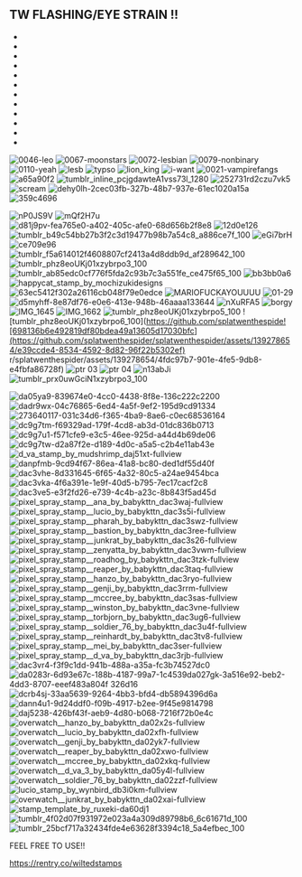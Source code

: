 TW FLASHING/EYE STRAIN !!
-
-
-
-
-
-
-
-
-
-
-
-
-


![0046-leo](https://github.com/kahlopatramybeloved/kahlopatramybeloved/assets/139278654/8bbb9c58-2517-4686-8c53-82e5aad57f92)
![0067-moonstars](https://github.com/kahlopatramybeloved/kahlopatramybeloved/assets/139278654/f205ae6c-dd3b-45c8-a1dd-4ad2479916d1)
![0072-lesbian](https://github.com/kahlopatramybeloved/kahlopatramybeloved/assets/139278654/b182da27-7a09-4aa9-a582-8253c51d5a35)
![0079-nonbinary](https://github.com/kahlopatramybeloved/kahlopatramybeloved/assets/139278654/52571a54-7509-4839-8892-498add09a392)
![0110-yeah](https://github.com/kahlopatramybeloved/kahlopatramybeloved/assets/139278654/3519e1ac-e06b-4d12-a0c7-da67437e2686)
![lesb](https://github.com/kahlopatramybeloved/kahlopatramybeloved/assets/139278654/6e5932ab-a8fa-48fa-9100-04735025eb4e)
![typso](https://github.com/kahlopatramybeloved/kahlopatramybeloved/assets/139278654/906c66f3-363f-4011-9b9b-078ebe89d70a)
![lion_king](https://github.com/kahlopatramybeloved/kahlopatramybeloved/assets/139278654/d90b369b-1b52-4169-84a8-ac7221626734)
![i-want](https://github.com/kahlopatramybeloved/kahlopatramybeloved/assets/139278654/a5fa56b6-d874-452b-bcad-dd6ff99cef38)
![0021-vampirefangs](https://github.com/kahlopatramybeloved/kahlopatramybeloved/assets/139278654/bd52dede-ea07-404d-b55a-639834f5bef1)
![a65a90f2](https://github.com/kahlopatramybeloved/kahlopatramybeloved/assets/139278654/0bfb53e5-f22c-4a67-bbec-f9314c452a33)
![tumblr_inline_pcjgdawteA1vss73l_1280](https://github.com/kahlopatramybeloved/kahlopatramybeloved/assets/139278654/00e73096-624f-48b8-950d-7e6309b458f7)
![252731rd2czu7vk5](https://github.com/kahlopatramybeloved/kahlopatramybeloved/assets/139278654/be3a9010-772d-48f6-923a-a7f11bcdb2f3)
![scream](https://github.com/kahlopatramybeloved/kahlopatramybeloved/assets/139278654/4a8b51a1-7210-41c2-99df-678f2b774cb6)
![dehy0lh-2cec03fb-327b-48b7-937e-61ec1020a15a](https://github.com/kahlopatramybeloved/kahlopatramybeloved/assets/139278654/9611029d-0ade-4120-8177-5b945437e212)
![359c4696](https://github.com/kahlopatramybeloved/kahlopatramybeloved/assets/139278654/78e4e7cd-0a27-47e0-9cee-d0bac021d98f)

![nP0JS9V](https://github.com/splatwenthespider/splatwenthespider/assets/139278654/68156be8-ec14-40be-9388-861f039730e7)
![mQf2H7u](https://github.com/splatwenthespider/splatwenthespider/assets/139278654/95c86c1d-158c-4d1c-a3a6-6e819d576ae3)
![d81j9pv-fea765e0-a402-405c-afe0-68d656b2f8e8](https://github.com/splatwenthespider/splatwenthespider/assets/139278654/f3ed7582-bf8b-42de-9d39-8a52f3eaf0db)
![12d0e126](https://github.com/splatwenthespider/splatwenthespider/assets/139278654/c6bfe05b-5e3a-4702-b76f-b1cfe5883757)
![tumblr_b49c54bb27b3f2c3d19477b98b7a54c8_a886ce7f_100](https://github.com/splatwenthespider/splatwenthespider/assets/139278654/8d08b3e9-f29c-40a0-8df7-d7f394665e23)
![eGi7brH](https://github.com/splatwenthespider/splatwenthespider/assets/139278654/8f57cf4c-5099-43f1-b29c-7767a79ac325)
![ce709e96](https://github.com/splatwenthespider/splatwenthespider/assets/139278654/31bb0a6e-8303-441e-b268-ef5063539c6f)
![tumblr_f5a614012f4608807cf2413a4d8ddb9d_af289642_100](https://github.com/splatwenthespider/splatwenthespider/assets/139278654/22c0e579-da10-46be-b6b1-e95cf5061ff5)
![tumblr_phz8eoUKj01xzybrpo3_100](https://github.com/splatwenthespider/splatwenthespider/assets/139278654/f7c5a016-f0b6-443b-800a-37be92d60026)
![tumblr_ab85edc0cf776f5fda2c93b7c3a551fe_ce475f65_100](https://github.com/splatwenthespider/splatwenthespider/assets/139278654/15b6473c-c9ce-4f6c-b957-a9a58a9164d9)
![bb3bb0a6](https://github.com/splatwenthespider/splatwenthespider/assets/139278654/3435b300-6d8c-4199-9f97-cab8b6f0124c)
![happycat_stamp_by_mochizukidesigns](https://github.com/splatwenthespider/splatwenthespider/assets/139278654/aeb28472-719b-4ae5-ac21-721bc37225b8)
![63ec5412f302a26116cb048f79e0edce](https://github.com/splatwenthespider/splatwenthespider/assets/139278654/fbbb5a6f-b190-4618-af08-075a1105641b)
![MARIOFUCKAYOUUUU](https://github.com/splatwenthespider/splatwenthespider/assets/139278654/5c778a38-71c8-437f-8937-0cf7c882656b)
![01-29](https://github.com/splatwenthespider/splatwenthespider/assets/139278654/ce691eb1-63ad-472f-b1a9-fc6cc58d6efd)
![d5myhff-8e87df76-e0e6-413e-948b-46aaaa133644](https://github.com/splatwenthespider/splatwenthespider/assets/139278654/0f0c97e0-fbfb-46f7-9959-04ba3995c01e)
![nXuRFA5](https://github.com/splatwenthespider/splatwenthespider/assets/139278654/eea7be49-5963-4b17-befa-4783868c8e9e)
![borgy](https://github.com/splatwenthespider/splatwenthespider/assets/139278654/3981f864-a08e-422e-b33c-7870c2083a57)
![IMG_1645](https://github.com/splatwenthespider/splatwenthespider/assets/139278654/18996a2f-8458-4e73-8987-a0db7a515eef)
![IMG_1662](https://github.com/splatwenthespider/splatwenthespider/assets/139278654/c0222592-af33-4d91-bec5-48c67a8f40a4)
![tumblr_phz8eoUKj01xzybrpo5_100](https://github.com/splatwenthespider/splatwenthespider/assets/139278654/25a79c18-3e38-4cda-ad5c-40d4ff6f5d3e)
![tumblr_phz8eoUKj01xzybrpo6_100](https://github.com/splatwenthespide![698136b6e492819df80bdea49a13605d17030bfc](https://github.com/splatwenthespider/splatwenthespider/assets/139278654/e39ccde4-8534-4592-8d82-96f22b5302ef)
r/splatwenthespider/assets/139278654/4fdc97b7-901e-4fe5-9db8-e4fbfa86728f)
![ptr 03](https://github.com/splatwenthespider/splatwenthespider/assets/139278654/a2f6f101-3239-4b71-84f5-426da9d1961f)
![ptr 04](https://github.com/splatwenthespider/splatwenthespider/assets/139278654/f58742b2-5e38-4981-a033-636280ab93e7)
![n13abJi](https://github.com/splatwenthespider/splatwenthespider/assets/139278654/fd3e3d6c-f7fd-4fb9-8a0e-120e78761300)
![tumblr_prx0uwGciN1xzybrpo3_100](https://github.com/splatwenthespider/splatwenthespider/assets/139278654/42886123-abb3-4913-a15e-40ae69a60dd7)

![da05ya9-839674e0-4cc0-4438-8f8e-136c222c2200](https://github.com/splatwenthespider/splatwenthespider/assets/139278654/25e47764-f6a1-4e4d-99eb-9d28cf662ce1)
![dadr9wx-04c76865-6ed4-4a5f-9ef2-195d9cd91334](https://github.com/splatwenthespider/splatwenthespider/assets/139278654/db79b0bf-292c-4ba5-8a58-5074f0e3f68b)
![273640117-031c34d6-f365-4ba9-8ae6-c0ec68536164](https://github.com/splatwenthespider/splatwenthespider/assets/139278654/2347d98c-cea8-47c0-8c8b-743a517a6dd5)
![dc9g7tm-f69329ad-179f-4cd8-ab3d-01dc836b0713](https://github.com/splatwenthespider/splatwenthespider/assets/139278654/0c6c65ec-02d3-42d9-becc-282f5d4c87dc)
![dc9g7u1-f571cfe9-e3c5-46ee-925d-a44d4b69de06](https://github.com/splatwenthespider/splatwenthespider/assets/139278654/3712e309-076d-4aa1-91ff-64abf5e5813e)
![dc9g7tw-d2a87f2e-d189-4d0c-a5a5-c2b4e11ab43e](https://github.com/splatwenthespider/splatwenthespider/assets/139278654/51cb6387-3c9a-46e3-b728-6f75b232de21)
![d_va_stamp_by_mudshrimp_daj51xt-fullview](https://github.com/splatwenthespider/splatwenthespider/assets/139278654/8d7d2358-3a4e-4b35-aeda-9f5540e4e14d)
![danpfmb-9cd94f67-86ea-41a8-bc80-ded1df55d40f](https://github.com/splatwenthespider/splatwenthespider/assets/139278654/2c1f0fce-1f0e-4b53-ad8c-79f2eaf05023)
![dac3vhe-8d331645-6f65-4a32-80c5-a24ae9454bca](https://github.com/splatwenthespider/splatwenthespider/assets/139278654/5b83cf39-fd93-4ccb-bc74-0fcaf00c629c)
![dac3vka-4f6a391e-1e9f-40d5-b795-7ec17cacf2c8](https://github.com/splatwenthespider/splatwenthespider/assets/139278654/5a4bc4b0-6c41-4779-942b-06373abdc4bd)
![dac3ve5-e3f2fd26-e739-4c4b-a23c-8b843f5ad45d](https://github.com/splatwenthespider/splatwenthespider/assets/139278654/76cde7e2-cb2d-4157-bc87-2e4a584d2315)
![pixel_spray_stamp__ana_by_babykttn_dac3waj-fullview](https://github.com/splatwenthespider/splatwenthespider/assets/139278654/e278bfdc-385a-4ae3-864c-e7e1bffa5139)
![pixel_spray_stamp__lucio_by_babykttn_dac3s5i-fullview](https://github.com/splatwenthespider/splatwenthespider/assets/139278654/0f86d667-428f-4afa-99cc-0b307f34b284)
![pixel_spray_stamp__pharah_by_babykttn_dac3swz-fullview](https://github.com/splatwenthespider/splatwenthespider/assets/139278654/c4e71a50-c12d-46b1-95a6-79dc50aa679b)
![pixel_spray_stamp__bastion_by_babykttn_dac3ree-fullview](https://github.com/splatwenthespider/splatwenthespider/assets/139278654/e5880406-669b-4cfe-9d0e-7710c884e513)
![pixel_spray_stamp__junkrat_by_babykttn_dac3s26-fullview](https://github.com/splatwenthespider/splatwenthespider/assets/139278654/663651cc-451d-4409-8c63-c8883592bde8)
![pixel_spray_stamp__zenyatta_by_babykttn_dac3vwm-fullview](https://github.com/splatwenthespider/splatwenthespider/assets/139278654/cd0d6c93-c089-46e3-a792-a2d312c353ee)
![pixel_spray_stamp__roadhog_by_babykttn_dac3tzk-fullview](https://github.com/splatwenthespider/splatwenthespider/assets/139278654/a446482a-9579-43c6-9c81-cefb918db78c)
![pixel_spray_stamp__reaper_by_babykttn_dac3taq-fullview](https://github.com/splatwenthespider/splatwenthespider/assets/139278654/0a0e46c8-97bc-40f0-a2de-aa4f48b7585e)
![pixel_spray_stamp__hanzo_by_babykttn_dac3ryo-fullview](https://github.com/splatwenthespider/splatwenthespider/assets/139278654/4f20ca7c-1c98-45ac-8c80-22f9c7bb784b)
![pixel_spray_stamp__genji_by_babykttn_dac3rrm-fullview](https://github.com/splatwenthespider/splatwenthespider/assets/139278654/93960817-4fac-4874-8fa1-71dbf8488158)
![pixel_spray_stamp__mccree_by_babykttn_dac3sas-fullview](https://github.com/splatwenthespider/splatwenthespider/assets/139278654/2f8f23f4-7549-4382-80f5-0360ee9d8da8)
![pixel_spray_stamp__winston_by_babykttn_dac3vne-fullview](https://github.com/splatwenthespider/splatwenthespider/assets/139278654/97dd5d88-c9a8-403c-b626-b270836611f7)
![pixel_spray_stamp__torbjorn_by_babykttn_dac3ug6-fullview](https://github.com/splatwenthespider/splatwenthespider/assets/139278654/c0c7aa96-7210-4e07-a3fd-b366370aeb55)
![pixel_spray_stamp__soldier_76_by_babykttn_dac3u4f-fullview](https://github.com/splatwenthespider/splatwenthespider/assets/139278654/da1a96e3-12e3-4cbc-be9c-fcc4024db6c3)
![pixel_spray_stamp__reinhardt_by_babykttn_dac3tv8-fullview](https://github.com/splatwenthespider/splatwenthespider/assets/139278654/75da1916-dbdd-4d27-b8d8-b4d6058be926)
![pixel_spray_stamp__mei_by_babykttn_dac3ser-fullview](https://github.com/splatwenthespider/splatwenthespider/assets/139278654/b36a3265-8dbc-4c56-acb9-cbfe2035d7ae)
![pixel_spray_stamp__d_va_by_babykttn_dac3rjb-fullview](https://github.com/splatwenthespider/splatwenthespider/assets/139278654/3a1cfc29-816e-482e-9ae7-60e9090c1a4e)
![dac3vr4-f3f9c1dd-941b-488a-a35a-fc3b74527dc0](https://github.com/splatwenthespider/splatwenthespider/assets/139278654/99e00e57-ff2e-4cae-9703-3c8ba6a45823)
![da0283r-6d93e67c-188b-4187-99a7-1c4539![da027gk-3a516e92-beb2-4dd3-8707-eeef483a804f](https://github.com/splatwenthespider/splatwenthespider/assets/139278654/61f59aee-d3d3-401c-9206-e56e0b760677)
326d16](https://github.com/splatwenthespider/splatwenthespider/assets/139278654/2065cd53-fe2c-42fb-9f8b-85df568348e0)
![dcrb4sj-33aa5639-9264-4bb3-bfd4-db5894396d6a](https://github.com/splatwenthespider/splatwenthespider/assets/139278654/8d08d6d2-60b9-4470-ad89-0d9c03c126d6)
![dann4u1-9d24ddf0-f09b-4917-b2ee-9f45e9814798](https://github.com/splatwenthespider/splatwenthespider/assets/139278654/52e51bc3-0672-41ee-804a-8e84e1f29824)
![daj5238-426bf43f-aeb9-4d80-b068-7216f72b0e4c](https://github.com/splatwenthespider/splatwenthespider/assets/139278654/51a74a5c-4c37-4ff4-8ec5-796384dcaf02)
![overwatch__hanzo_by_babykttn_da02x2s-fullview](https://github.com/splatwenthespider/splatwenthespider/assets/139278654/6ac1099e-be02-4f60-949d-2e45df7cb7f8)
![overwatch__lucio_by_babykttn_da02xfh-fullview](https://github.com/splatwenthespider/splatwenthespider/assets/139278654/30eaa012-64a6-4c22-b2bb-05349f25bd42)
![overwatch__genji_by_babykttn_da02yk7-fullview](https://github.com/splatwenthespider/splatwenthespider/assets/139278654/95337518-4170-40bd-879b-35a367f06c1d)
![overwatch__reaper_by_babykttn_da02xwo-fullview](https://github.com/splatwenthespider/splatwenthespider/assets/139278654/a615d707-8f0f-44be-834e-3c3a129e42c8)
![overwatch__mccree_by_babykttn_da02xkq-fullview](https://github.com/splatwenthespider/splatwenthespider/assets/139278654/8a3052f7-fa39-4d4b-ad0a-e8c93b267afb)
![overwatch__d_va_3_by_babykttn_da05y4l-fullview](https://github.com/splatwenthespider/splatwenthespider/assets/139278654/14703f60-57e0-4e64-94ca-98e15d2775c2)
![overwatch__soldier_76_by_babykttn_da02zzf-fullview](https://github.com/splatwenthespider/splatwenthespider/assets/139278654/a9164bbc-8e2a-4f3e-949a-30fe82c5b2b4)
![lucio_stamp_by_wynbird_db3i0km-fullview](https://github.com/splatwenthespider/splatwenthespider/assets/139278654/b689df26-8c1d-488f-8509-ad9e9a5959f1)
![overwatch__junkrat_by_babykttn_da02xai-fullview](https://github.com/splatwenthespider/splatwenthespider/assets/139278654/78f714f6-a7d1-4971-9f13-3f4aa3df09d6)
![stamp_template_by_ruxeki-da60dj1](https://github.com/splatwenthespider/splatwenthespider/assets/139278654/b9a1bc7e-b8a8-4b20-bbe7-a3cdf3d2640f)
![tumblr_4f02d07f931972e023a4a309d89798b6_6c61671d_100](https://github.com/splatwenthespider/splatwenthespider/assets/139278654/13e2e641-e79d-4a78-953d-7471e5d99247)
![tumblr_25bcf717a32434fde4e63628f3394c18_5a4efbec_100](https://github.com/splatwenthespider/splatwenthespider/assets/139278654/c0716dee-2d28-4d31-bd65-f25138c1aa3e)





FEEL FREE TO USE!!

https://rentry.co/wiltedstamps

